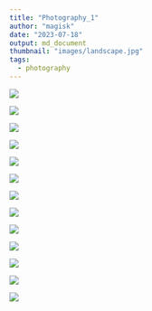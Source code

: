 ```yaml
---
title: "Photography_1"
author: "magisk"
date: "2023-07-18"
output: md_document
thumbnail: "images/landscape.jpg"
tags:
  - photography
---
```


![](/images/Nikon/picture_show1/DSC_1552-3.JPG)

![](/images/Nikon/picture_show1/DSC_1583.JPG)

![](/images/Nikon/picture_show1/DSC_0006-3.JPG)

![](/images/Nikon/picture_show1/DSC_0184-4.JPG)

![](/images/Nikon/picture_show1/DSC_1717.JPG)

![](/images/Nikon/picture_show1/DSC_1672.JPG)

![](/images/Nikon/picture_show1/DSC_1685.JPG)

![](/images/Nikon/picture_show1/DSC_0010.JPG)

![](/images/Nikon/picture_show1/DSC_1676.JPG)

![](/images/Nikon/picture_show1/DSC_1721.JPG)

![](/images/Nikon/picture_show1/DSC_1729.JPG)

![](/images/Nikon/picture_show1/DSC_0402-1.JPG)

![](/images/Nikon/picture_show1/DSC_1600.JPG)
